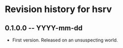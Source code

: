 # Revision history for hsrv

## 0.1.0.0 -- YYYY-mm-dd

* First version. Released on an unsuspecting world.
